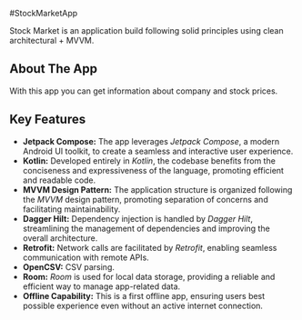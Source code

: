 #StockMarketApp

Stock Market is an application build following solid principles using clean architectural + MVVM. 

## About The App
With this app you can get information about company and stock prices.

## Key Features

- **Jetpack Compose:** The app leverages *Jetpack Compose*, a modern Android UI toolkit, to create a seamless and interactive user experience.
- **Kotlin:** Developed entirely in *Kotlin*, the codebase benefits from the conciseness and expressiveness of the language, promoting efficient and readable code.
- **MVVM Design Pattern:** The application structure is organized following the *MVVM* design pattern, promoting separation of concerns and facilitating maintainability.
- **Dagger Hilt:** Dependency injection is handled by *Dagger Hilt*, streamlining the management of dependencies and improving the overall architecture.
- **Retrofit:** Network calls are facilitated by *Retrofit*, enabling seamless communication with remote APIs.
- **OpenCSV:** CSV parsing.
- **Room:** *Room* is used for local data storage, providing a reliable and efficient way to manage app-related data.
- **Offline Capability:** This is a first offline app, ensuring users best possible experience even without an active internet connection.
